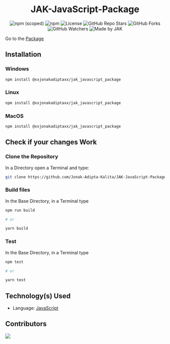 <div align=center>

# JAK-JavaScript-Package

![npm (scoped)](https://img.shields.io/npm/v/@xxjonakadiptaxx/jak_javascript_package?style=for-the-badge)
![npm](https://img.shields.io/npm/dw/@xxjonakadiptaxx/jak_javascript_package?style=for-the-badge)
![License](https://img.shields.io/github/license/Jonak-Adipta-Kalita/JAK-JavaScript-Package?style=for-the-badge)
![GitHub Repo Stars](https://img.shields.io/github/stars/Jonak-Adipta-Kalita/JAK-JavaScript-Package?style=for-the-badge)
![GitHub Forks](https://img.shields.io/github/forks/Jonak-Adipta-Kalita/JAK-JavaScript-Package?style=for-the-badge)
![GitHub Watchers](https://img.shields.io/github/watchers/Jonak-Adipta-Kalita/JAK-JavaScript-Package?style=for-the-badge)
![Made by JAK](https://img.shields.io/badge/BeastNight%20TV-Made%20by%20JAK-blue?style=for-the-badge)

</div>

Go to the [Package](https://www.npmjs.com/package/@xxjonakadiptaxx/jak_javascript_package)

## Installation

### Windows

```bash
npm install @xxjonakadiptaxx/jak_javascript_package
```

### Linux

```bash
npm install @xxjonakadiptaxx/jak_javascript_package
```

### MacOS

```bash
npm install @xxjonakadiptaxx/jak_javascript_package
```

## Check if your changes Work

### Clone the Repository

In a Directory open a Terminal and type:

```bash
git clone https://github.com/Jonak-Adipta-Kalita/JAK-JavaScript-Package.git
```

### Build files

In the Base Directory, in a Terminal type

```bash
npm run build

# or

yarn build
```

### Test

In the Base Directory, in a Terminal type

```bash
npm test

# or

yarn test
```

## Technology(s) Used

-   Language: [JavaScript](https://www.javascript.com/)

## Contributors

<a href = "https://github.com/Jonak-Adipta-Kalita/JAK-JavaScript-Package/graphs/contributors">
	<img src = "https://contrib.rocks/image?repo=Jonak-Adipta-Kalita/JAK-JavaScript-Package" />
</a>
